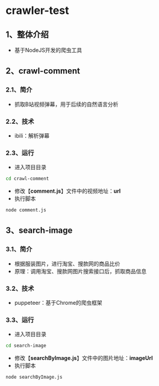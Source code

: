 # crawler-test

## 1、整体介绍
* 基于NodeJS开发的爬虫工具


## 2、crawl-comment
### 2.1、简介
* 抓取B站视频弹幕，用于后续的自然语言分析

### 2.2、技术
* ibili：解析弹幕

### 2.3、运行
* 进入项目目录
```bash
cd crawl-comment
```
* 修改【**comment.js**】文件中的视频地址：**url**
* 执行脚本
```bash
node comment.js
```


## 3、search-image
### 3.1、简介
* 根据服装图片，进行淘宝、搜款网的商品比价
* 原理：调用淘宝、搜款网图片搜索接口后，抓取商品信息

### 3.2、技术
* puppeteer：基于Chrome的爬虫框架

### 3.3、运行
* 进入项目目录
```bash
cd search-image
```
* 修改【**searchByImage.js**】文件中的图片地址：**imageUrl**
* 执行脚本
```bash
node searchByImage.js
```
